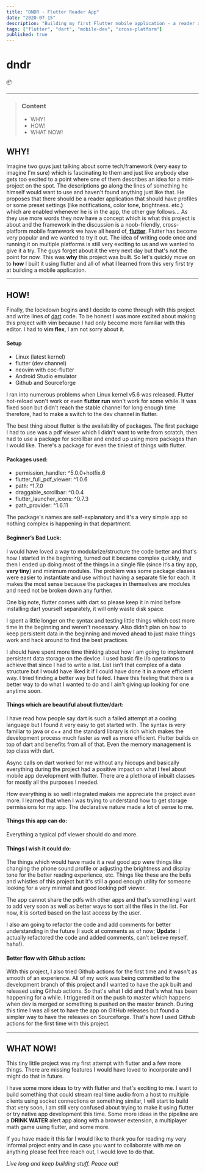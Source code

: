 ```yaml
---
title: "DNDR - Flutter Reader App"
date: "2020-07-15"
description: "Building my first Flutter mobile application - a reader app with profiles and custom settings"
tags: ["flutter", "dart", "mobile-dev", "cross-platform"]
published: true
---
```


# dndr

📦

---

> ### Content
>
> - WHY!
> - HOW!
> - WHAT NOW!

## WHY!

Imagine two guys just talking about some tech/framework (very easy to imagine I'm sure) which is fascinating to them and just like anybody else gets too excited to a point where one of them describes an idea for a mini-project on the spot. The descriptions go along the lines of something he himself would want to use and haven't found anything just like that. He proposes that there should be a reader application that should have profiles or some preset settings (like notifications, color tone, brightness. etc.) which are enabled whenever he is in the app, the other guy follows... As they use more words they now have a concept which is what this project is about and the framework in the discussion is a noob-friendly, cross-platform mobile framework we have all heard of, **[flutter](https://flutter.dev)**. Flutter has become very popular and we wanted to try it out. The idea of writing code once and running it on multiple platforms is still very exciting to us and we wanted to give it a try. The guys forget about it the very next day but that's not the point for now. This was **why** this project was built. So let's quickly move on to **how** I built it using flutter and all of what I learned from this very first try at building a mobile application.

---

## HOW!

Finally, the lockdown begins and I decide to come through with this project and write lines of [dart](https://dart.dev/) code. To be honest I was more excited about making this project with vim because I had only become more familiar with this editor. I had to **vim flex**, I am not sorry about it.

#### Setup

- Linux (latest kernel)
- flutter (dev channel)
- neovim with coc-flutter
- Android Studio emulator
- Github and Sourceforge

I ran into numerous problems when Linux kernel v5.6 was released. Flutter hot-reload won't work or even **flutter run** won't work for some while. It was fixed soon but didn't reach the stable channel for long enough time therefore, had to make a switch to the dev channel in flutter.

The best thing about flutter is the availability of packages. The first package I had to use was a pdf viewer which I didn't want to write from scratch, then had to use a package for scrollbar and ended up using more packages than I would like. There's a package for even the tiniest of things with flutter.

#### Packages used:

- permission_handler: ^5.0.0+hotfix.6
- flutter_full_pdf_viewer: ^1.0.6
- path: ^1.7.0
- draggable_scrollbar: ^0.0.4
- flutter_launcher_icons: ^0.7.3
- path_provider: ^1.6.11

The package's names are self-explanatory and it's a very simple app so nothing complex is happening in that department.

#### Beginner’s Bad Luck:

I would have loved a way to modularize/structure the code better and that's how I started in the beginning, turned out it became complex quickly, and then I ended up doing most of the things in a single file (since it’s a tiny app, **very tiny**) and minimum modules. The problem was some package classes were easier to instantiate and use without having a separate file for each. It makes the most sense because the packages in themselves are modules and need not be broken down any further.

One big note, flutter comes with dart so please keep it in mind before installing dart yourself separately, it will only waste disk space.

I spent a little longer on the syntax and testing little things which cost more time in the beginning and weren't necessary. Also didn't plan on how to keep persistent data in the beginning and moved ahead to just make things work and hack around to find the best practices.

I should have spent more time thinking about how I am going to implement persistent data storage on the device. I used basic file i/o operations to achieve that since I had to write a list. List isn’t that complex of a data structure but I would have liked it if I could have done it in a more efficient way. I tried finding a better way but failed. I have this feeling that there is a better way to do what I wanted to do and I ain't giving up looking for one anytime soon.

#### Things which are beautiful about flutter/dart:

I have read how people say dart is such a failed attempt at a coding language but I found it very easy to get started with. The syntax is very familiar to java or c++ and the standard library is rich which makes the development process much faster as well as more efficient. Flutter builds on top of dart and benefits from all of that. Even the memory management is top class with dart.

Async calls on dart worked for me without any hiccups and basically everything during the project had a positive impact on what I feel about mobile app development with flutter. There are a plethora of inbuilt classes for mostly all the purposes I needed.

How everything is so well integrated makes me appreciate the project even more. I learned that when I was trying to understand how to get storage permissions for my app. The declarative nature made a lot of sense to me.

#### Things this app can do:

Everything a typical pdf viewer should do and more.

#### Things I wish it could do:

The things which would have made it a real good app were things like changing the phone sound profile or adjusting the brightness and display tone for the better reading experience, etc. Things like these are the bells and whistles of this project but it's still a good enough utility for someone looking for a very minimal and good looking pdf viewer.

The app cannot share the pdfs with other apps and that's something I want to add very soon as well as better ways to sort all the files in the list. For now, it is sorted based on the last access by the user.

I also am going to refactor the code and add comments for better understanding in the future (I suck at comments as of now; **Update**: I actually refactored the code and added comments, can’t believe myself, haha!).

#### Better flow with Github action:

With this project, I also tried Github actions for the first time and it wasn't as smooth of an experience. All of my work was being committed to the development branch of this project and I wanted to have the apk built and released using Github actions. So that's what I did and that's what has been happening for a while. I triggered it on the push to master which happens when dev is merged or something is pushed on the master branch. During this time I was all set to have the app on GitHub releases but found a simpler way to have the releases on Sourceforge. That's how I used Github actions for the first time with this project.

---

## WHAT NOW!

This tiny little project was my first attempt with flutter and a few more things. There are missing features I would have loved to incorporate and I might do that in future.

I have some more ideas to try with flutter and that's exciting to me. I want to build something that could stream real time audio from a host to multiple clients using socket connections or something similar, I will start to build that very soon, I am still very confused about trying to make it using flutter or try native app development this time. Some more ideas in the pipeline are a **DRINK WATER** alert app along with a browser extension, a multiplayer math game using flutter, and some more.

If you have made it this far I would like to thank you for reading my very informal project entry and in case you want to collaborate with me on anything please feel free reach out, I would love to do that.

_Live long and keep building stuff. Peace out!_
